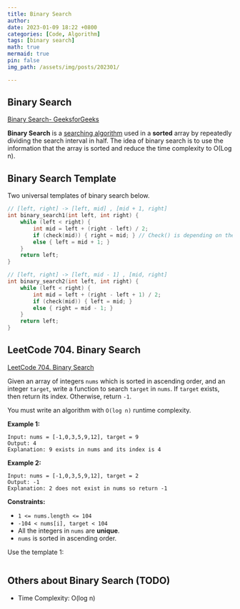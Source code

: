 ```yaml
---
title: Binary Search
author: 
date: 2023-01-09 18:22 +0800
categories: [Code, Algorithm]
tags: [binary search]
math: true
mermaid: true
pin: false
img_path: /assets/img/posts/202301/

---
```


## Binary Search

[Binary Search- GeeksforGeeks](https://www.geeksforgeeks.org/binary-search/)

**Binary Search** is a [searching algorithm](https://www.geeksforgeeks.org/searching-algorithms/) used in a **sorted** array by repeatedly dividing the search interval in half. The idea of binary search is to use the information that the array is sorted and reduce the time complexity to O(Log n).

## Binary Search Template

Two universal templates of binary search below.

```c++
// [left, right] -> [left, mid] , [mid + 1, right]
int binary_search1(int left, int right) {
    while (left < right) {
        int mid = left + (right - left) / 2;
        if (check(mid)) { right = mid; } // Check() is depending on the question. e.g. a[mid] == target
        else { left = mid + 1; }
    }
    return left;
}

// [left, right] -> [left, mid - 1] , [mid, right]
int binary_search2(int left, int right) {
    while (left < right) {
        int mid = left + (right - left + 1) / 2;
        if (check(mid)) { left = mid; }
        else { right = mid - 1; }
    }
    return left;
}
```



## LeetCode 704. Binary Search

[LeetCode 704. Binary Search](https://leetcode.cn/problems/binary-search/)

Given an array of integers `nums` which is sorted in ascending order, and an integer `target`, write a function to search `target` in `nums`. If `target` exists, then return its index. Otherwise, return `-1`.

You must write an algorithm with `O(log n)` runtime complexity.

 

**Example 1:**

```
Input: nums = [-1,0,3,5,9,12], target = 9
Output: 4
Explanation: 9 exists in nums and its index is 4
```

**Example 2:**

```
Input: nums = [-1,0,3,5,9,12], target = 2
Output: -1
Explanation: 2 does not exist in nums so return -1
```

 

**Constraints:**

- `1 <= nums.length <= 104`
- `-104 < nums[i], target < 104`
- All the integers in `nums` are **unique**.
- `nums` is sorted in ascending order.



Use the template 1:

```c++
```





## Others about Binary Search (TODO)

- Time Complexity: O(log n)

